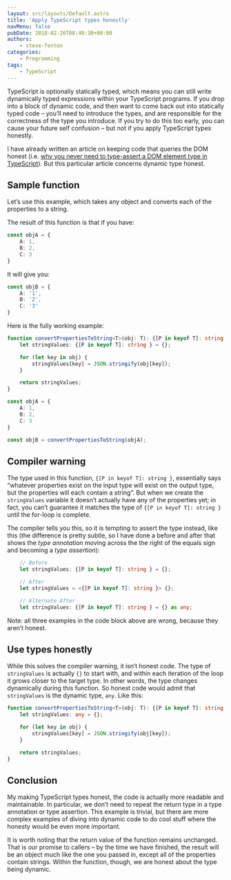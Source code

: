 ```yaml
---
layout: src/layouts/Default.astro
title: 'Apply TypeScript types honestly'
navMenu: false
pubDate: 2018-02-26T08:40:30+00:00
authors:
    - steve-fenton
categories:
    - Programming
tags:
    - TypeScript
---
```


TypeScript is optionally statically typed, which means you can still write dynamically typed expressions within your TypeScript programs. If you drop into a block of dynamic code, and then want to come back out into statically typed code – you’ll need to introduce the types, and are responsible for the correctness of the type you introduce. If you try to do this too early, you can cause your future self confusion – but not if you apply TypeScript types honestly.

I have already written an article on keeping code that queries the DOM honest (i.e. [why you never need to type-assert a DOM element type in TypeScript](/blog/2018/01/embracing-typescript-strict-mode/)). But this particular article concerns dynamic type honest.

## Sample function

Let’s use this example, which takes any object and converts each of the properties to a string.

The result of this function is that if you have:

```typescript
const objA = {
    A: 1,
    B: 2,
    C: 3
}
```

It will give you:

```typescript
const objB = {
    A: '1',
    B: '2',
    C: '3'
}
```

Here is the fully working example:

```typescript
function convertPropertiesToString<T>(obj: T): {[P in keyof T]: string } {
    let stringValues: {[P in keyof T]: string } = {};

    for (let key in obj) {
        stringValues[key] = JSON.stringify(obj[key]);
    }

    return stringValues;
}

const objA = {
    A: 1,
    B: 2,
    C: 3
}

const objB = convertPropertiesToString(objA);
```

## Compiler warning

The type used in this function, `{[P in keyof T]: string }`, essentially says “whatever properties exist on the input type will exist on the output type, but the properties will each contain a string”. But when we create the `stringValues` variable it doesn’t actually have any of the properties yet; in fact, you can’t guarantee it matches the type of `{[P in keyof T]: string }` until the for-loop is complete.

The compiler tells you this, so it is tempting to assert the type instead, like this (the difference is pretty subtle, so I have done a before and after that shows the *type annotation* moving across the the right of the equals sign and becoming a *type assertion*):

```typescript
    // Before
    let stringValues: {[P in keyof T]: string } = {};

    // After
    let stringValues = <{[P in keyof T]: string }> {};

    // Alternate After
    let stringValues: {[P in keyof T]: string } = {} as any;
```

Note: all three examples in the code block above are wrong, because they aren’t honest.

## Use types honestly

While this solves the compiler warning, it isn’t honest code. The type of `stringValues` is actually `{}` to start with, and within each iteration of the loop it grows closer to the target type. In other words, the type changes dynamically during this function. So honest code would admit that `stringValues` is the dynamic type, `any`. Like this:

```typescript
function convertPropertiesToString<T>(obj: T): {[P in keyof T]: string } {
    let stringValues: any = {};

    for (let key in obj) {
        stringValues[key] = JSON.stringify(obj[key]);
    }

    return stringValues;
}
```

## Conclusion

My making TypeScript types honest, the code is actually more readable and maintainable. In particular, we don’t need to repeat the return type in a type annotation or type assertion. This example is trivial, but there are more complex examples of diving into dynamic code to do cool stuff where the honesty would be even more important.

It is worth noting that the return value of the function remains unchanged. That is our promise to callers – by the time we have finished, the result will be an object much like the one you passed in, except all of the properties contain strings. Within the function, though, we are honest about the type being dynamic.